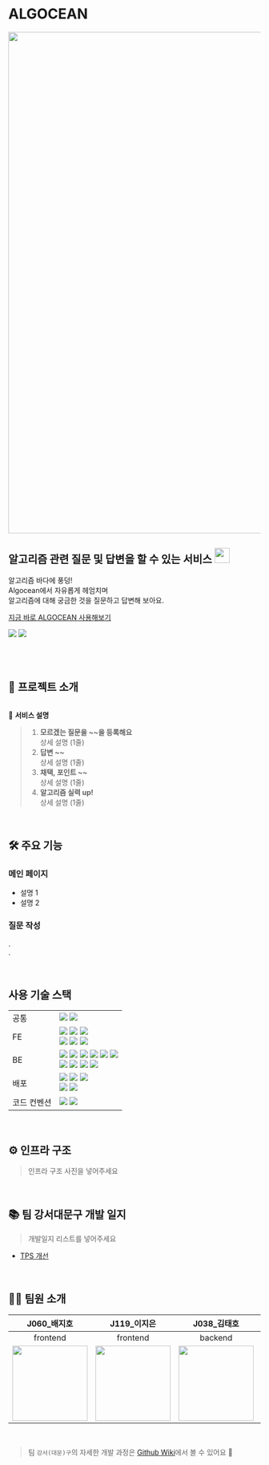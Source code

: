 <div align="left">
    <h1>ALGOCEAN</h1>
    <img src='https://github.com/boostcampwm2023/web04-ALGOCEAN/assets/97934878/73402cfa-0c98-4c46-847d-fac454c773a8' width="1000"/>
     <h2>알고리즘 관련 질문 및 답변을 할 수 있는 서비스 <img src='https://em-content.zobj.net/source/huawei/375/water-wave_1f30a.png' width="30"/></h2> <!-- 알고션 이미지 -->
     <p>
        알고리즘 바다에 풍덩!<br />
        Algocean에서 자유롭게 헤엄치며<br />
        알고리즘에 대해 궁금한 것을 질문하고 답변해 보아요.
    </p>
    <p>
        <a href="https://www.algocean.site" target="_blank">지금 바로 ALGOCEAN 사용해보기</a>
    </p>
    <a href=""><img src="https://hits.seeyoufarm.com/api/count/incr/badge.svg?url=https://github.com/boostcampwm2023/web04-ALGOCEAN&count_bg=%238F84ED&title_bg=%23555555&icon=&icon_color=%23E7E7E7&title=hits&edge_flat=false"/></a>
    <img src="https://img.shields.io/badge/release-1.0.0-8F84ED"> 
    <br /><br />
<br /><br />

## 🚀 프로젝트 소개

<img src="" />
<!-- 실제 사용 중 사진 -->

🎨 <b>서비스 설명</b>

> 1. **모르겠는 질문을 ~~을 등록해요**  
>    상세 설명 (1줄)
> 2. **답변 ~~**  
>    상세 설명 (1줄)
> 3. **채택, 포인트 ~~**  
>    상세 설명 (1줄)
> 4. **알고리즘 실력 up!**  
>    상세 설명 (1줄)

<br />

## 🛠 주요 기능

### 메인 페이지

- 설명 1
- 설명 2

### 질문 작성

.  
.

<br />

## 사용 기술 스택

 <table>
      <tr>
        <td>공통</td>
        <td>
          <img src='https://img.shields.io/badge/typescript-%233178C6?logo=typescript&logoColor=%23fff'>
          <img src='https://img.shields.io/badge/node.js-%23339933?logo=nodedotjs&logoColor=%23fff'>
        </td>
      </tr>
      <tr>
        <td>FE</td>
        <td>
          <img src='https://img.shields.io/badge/react-%2361DAFB?logo=react&logoColor=%23fff'>
          <img src='https://img.shields.io/badge/react_query-%2FF4154?logo=react&logoColor=%23fff'>
          <img src='https://img.shields.io/badge/react_router-%23CA4245?logo=react&logoColor=%23fff'><br/>
          <img src='https://img.shields.io/badge/vite-%23646CFF?logo=react&logoColor=%23fff'>
          <img src='https://img.shields.io/badge/vite-%235A29E4?logo=react&logoColor=%23fff'>
          <img src='https://img.shields.io/badge/vite-%23DB7093?logo=react&logoColor=%23fff'>
        </td>
      </tr>
      <tr>
        <td>BE</td>
        <td>
           <img src='https://img.shields.io/badge/nest_js-%23E0234E?logo=nestjs&logoColor=%23fff'>
           <img src='https://img.shields.io/badge/prisma-%232D3748?logo=prisma&logoColor=%23fff'>
           <img src='https://img.shields.io/badge/ngnix-%23009639?logo=ngnix&logoColor=%23fff'>
           <img src='https://img.shields.io/badge/mysql-%234479A1?logo=mysql&logoColor=%23fff'>
           <img src='https://img.shields.io/badge/redis-%23DC382D?logo=redis&logoColor=%23fff'>
           <img src='https://img.shields.io/badge/sse-%23111'><br/>
           <img src='https://img.shields.io/badge/helm_chart-%230F1689?logo=helm&logoColor=%23fff'>
           <img src='https://img.shields.io/badge/grafana-%23F46800?logo=grafana&logoColor=%23fff'>
           <img src='https://img.shields.io/badge/cloudflare-%23F38020?logo=cloudflare&logoColor=%23fff'>
           <img src='https://img.shields.io/badge/cert_manager-%23333'>
        </td>
      </tr>
      <tr>
        <td>배포</td>
        <td>
          <img src='https://img.shields.io/badge/kubernetes-%23326CE5?logo=kubernetes&logoColor=%23fff'>
          <img src='https://img.shields.io/badge/docker-%232496ED?logo=docker&logoColor=%23fff'>
          <img src='https://img.shields.io/badge/jenkins-%23D24939?logo=jenkins&logoColor=%23fff'><br/>
          <img src='https://img.shields.io/badge/github_actions-%232088FF?logo=github_actions&logoColor=%23fff'>
          <img src='https://img.shields.io/badge/NCP-%2303C75A?logo=naver&logoColor=%23fff'>
        </td>
      </tr>
      <tr>
        <td>코드 컨벤션</td>
        <td>
          <img src='https://img.shields.io/badge/eslint-%234B32C3?logo=eslint&logoColor=%23fff'>
          <img src='https://img.shields.io/badge/prettier-%23F7B93E?logo=prettier&logoColor=%23fff'>
        </td>
      </tr>
    </table>

<br/>

## ⚙️ 인프라 구조

> 인프라 구조 사진을 넣어주세요

<br />

## 📚 팀 강서대문구 개발 일지

> 개발일지 리스트를 넣어주세요

- [TPS 개선](링크)

<br />

## 👨‍💻 팀원 소개

|                                 J060\_배지호                                 |                                 J119\_이지은                                 |                                 J038\_김태호                                 |                                 J172\_이승규                                 |
| :--------------------------------------------------------------------------: | :--------------------------------------------------------------------------: | :--------------------------------------------------------------------------: | :--------------------------------------------------------------------------: |
|                                   frontend                                   |                                   frontend                                   |                                   backend                                    |                                   backend                                    |
| <img src='https://avatars.githubusercontent.com/u/87417773?v=4' width=150 /> | <img src='https://avatars.githubusercontent.com/u/97934878?v=4' width=150 /> | <img src='https://avatars.githubusercontent.com/u/70432496?v=4' width=150 /> | <img src='https://avatars.githubusercontent.com/u/51262434?v=4' width=150 /> |

<br/>

> 팀 `강서(대문)구`의 자세한 개발 과정은 [Github Wiki](https://github.com/boostcampwm2023/web04-ALGOCEAN/wiki)에서 볼 수 있어요 📝
